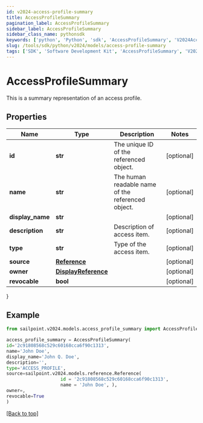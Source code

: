 ```yaml
---
id: v2024-access-profile-summary
title: AccessProfileSummary
pagination_label: AccessProfileSummary
sidebar_label: AccessProfileSummary
sidebar_class_name: pythonsdk
keywords: ['python', 'Python', 'sdk', 'AccessProfileSummary', 'V2024AccessProfileSummary'] 
slug: /tools/sdk/python/v2024/models/access-profile-summary
tags: ['SDK', 'Software Development Kit', 'AccessProfileSummary', 'V2024AccessProfileSummary']
---
```


# AccessProfileSummary

This is a summary representation of an access profile.

## Properties

Name | Type | Description | Notes
------------ | ------------- | ------------- | -------------
**id** | **str** | The unique ID of the referenced object. | [optional] 
**name** | **str** | The human readable name of the referenced object. | [optional] 
**display_name** | **str** |  | [optional] 
**description** | **str** | Description of access item. | [optional] 
**type** | **str** | Type of the access item. | [optional] 
**source** | [**Reference**](reference) |  | [optional] 
**owner** | [**DisplayReference**](display-reference) |  | [optional] 
**revocable** | **bool** |  | [optional] 
}

## Example

```python
from sailpoint.v2024.models.access_profile_summary import AccessProfileSummary

access_profile_summary = AccessProfileSummary(
id='2c91808568c529c60168cca6f90c1313',
name='John Doe',
display_name='John Q. Doe',
description='',
type='ACCESS_PROFILE',
source=sailpoint.v2024.models.reference.Reference(
                    id = '2c91808568c529c60168cca6f90c1313', 
                    name = 'John Doe', ),
owner=,
revocable=True
)

```
[[Back to top]](#) 

